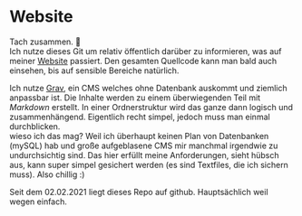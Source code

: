 # Website
Tach zusammen. :wave:  
Ich nutze dieses Git um relativ öffentlich darüber zu informieren, was auf meiner [Website](https://timbuening.de) passiert.
Den gesamten Quellcode kann man bald auch einsehen, bis auf sensible Bereiche natürlich. 

Ich nutze [Grav](https://getgrav.org), ein CMS welches ohne Datenbank auskommt und ziemlich anpassbar ist.
Die Inhalte werden zu einem überwiegenden Teil mit *Markdown* erstellt. In einer Ordnerstruktur wird das ganze dann logisch und zusammenhängend. 
Eigentlich recht simpel, jedoch muss man einmal durchblicken.  
wieso ich das mag? Weil ich überhaupt keinen Plan von Datenbanken (mySQL) hab und große aufgeblasene CMS mir manchmal irgendwie zu undurchsichtig sind. 
Das hier erfüllt meine Anforderungen, sieht hübsch aus, kann super simpel gesichert werden (es sind Textfiles, die ich sichern muss). Also chillig :) 

Seit dem 02.02.2021 liegt dieses Repo auf github. Hauptsächlich weil wegen einfach.